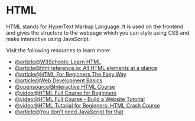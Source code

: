 # HTML

HTML stands for HyperText Markup Language. It is used on the frontend and gives the structure to the webpage which you can style using CSS and make interactive using JavaScript.

Visit the following resources to learn more:

- [@article@W3Schools: Learn HTML](https://www.w3schools.com/html/html_intro.asp)
- [@article@htmlreference.io: All HTML elements at a glance](https://htmlreference.io/)
- [@article@HTML For Beginners The Easy Way](https://html.com)
- [@article@Web Development Basics](https://internetingishard.netlify.app/html-and-css/index.html)
- [@opensource@Interactive HTML Course](https://github.com/denysdovhan/learnyouhtml)
- [@video@HTML Full Course for Beginners](https://youtu.be/mJgBOIoGihA)
- [@video@HTML Full Course - Build a Website Tutorial](https://www.youtube.com/watch?v=pQN-pnXPaVg)
- [@video@HTML Tutorial for Beginners: HTML Crash Course](https://www.youtube.com/watch?v=qz0aGYrrlhU)
- [@article@You don't need JavaScript for that](https://www.htmhell.dev/adventcalendar/2023/2/)